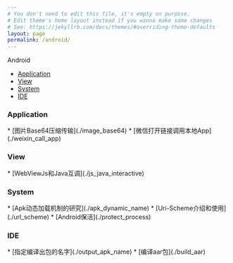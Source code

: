 ```yaml
---
# You don't need to edit this file, it's empty on purpose.
# Edit theme's home layout instead if you wanna make some changes
# See: https://jekyllrb.com/docs/themes/#overriding-theme-defaults
layout: page
permalink: /android/
---
```


Android

* [Application](#Application)
* [View](#View) 
* [System](#System)
* [IDE](#IDE)

<h3 id="Application">Application</h3>
* [图片Base64压缩传输](./image_base64)
* [微信打开链接调用本地App](./weixin_call_app)

<h3 id="View">View</h3>
* [WebViewJs和Java互调](./js_java_interactive)

<h3 id="System">System</h3>
* [Apk动态加载机制的研究](./apk_dynamic_name)
* [Uri-Scheme介绍和使用](./url_scheme)
* [Android保活](./protect_process)

<h3 id="IDE">IDE</h3>
* [指定编译出包的名字](./output_apk_name) 
* [编译aar包](./build_aar) 


